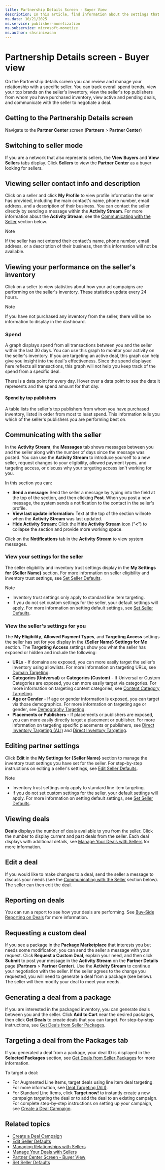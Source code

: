 ```yaml
---
title: Partnership Details Screen - Buyer View
description: In this article, find information about the settings that you can manage from the buyer view of the Partnership Details screen.
ms.date: 10/21/2025
ms.service: publisher-monetization
ms.subservice: microsoft-monetize
ms.author: shsrinivasan
---
```


# Partnership Details screen - Buyer view

On the Partnership details screen you can review and manage your relationship with a specific seller. You can track overall spend trends, view your top brands on the seller's inventory, view the seller's top publishers from whom you have purchased inventory, view active and pending deals, and communicate with the seller to negotiate a deal.

## Getting to the Partnership Details screen

Navigate to the **Partner Center** screen (**Partners** \>  **Partner Center**)

## Switching to seller mode

If you are a network that also represents sellers, the **View Buyers** and **View Sellers** tabs display. Click **Sellers** to view the **Partner Center** as a buyer looking for sellers.

## Viewing seller contact info and description

Click on a seller and click **My Profile** to view profile information the seller has provided, including the main contact's name, phone number, email address, and a description of their business. You can contact the seller directly by sending a message within the **Activity Stream**. For more information about the **Activity Stream**, see the [Communicating with the Seller](#communicating-with-the-seller) section below.

> [!NOTE]
> If the seller has not entered their contact's name, phone number, email address, or a description of their business, then this information will not be available.

## Viewing your performance on the seller's inventory

Click on a seller to view statistics about how your ad campaigns are performing on the seller's inventory. These statistics update every 24 hours.

> [!NOTE]
> If you have not purchased any inventory from the seller, there will be no information to display in the dashboard.

### Spend

A graph displays spend from all transactions between you and the seller within the last 30 days. You can use this graph to monitor your activity on the seller's inventory. If you are targeting an active deal, this graph can help give you insight into the deal's effectiveness. Since the spend displayed here reflects all transactions, this graph will not help you keep track of the spend from a specific deal.

There is a data point for every day. Hover over a data point to see the date it represents and the spend amount for that day.

#### Spend by top publishers

A table lists the seller's top publishers from whom you have purchased inventory, listed in order from most to least spend. This information tells you which of the seller's publishers you are performing best on.

## Communicating with the seller

In the **Activity Stream**, the **Messages** tab shows messages between you and the seller along with the number of days since the message was posted. You can use the **Activity Stream** to introduce yourself to a new seller, request changes to your eligibility, allowed payment types, and targeting access, or discuss why your targeting access isn't working for you.

In this section you can:

- **Send a message:** Send the seller a message by typing into the field at the top of the section, and then clicking **Post**. When you post a new message, the system sends a notification to the contact in the seller's profile.
- **View last update information:** Text at the top of the section willnote when the **Activity Stream** was last updated.
- **Hide Activity Stream:** Click the **Hide Activity Stream** icon ("**<**") to collapse the section and provide more working space.

Click on the **Notifications** tab in the **Activity Stream** to view system messages.

### View your settings for the seller

The seller eligibility and inventory trust settings display in the **My Settings for {Seller Name}** section. For more information on seller eligibility and inventory trust settings, see [Set Seller Defaults](set-seller-defaults.md).

> [!NOTE]
>
> - Inventory trust settings only apply to standard line item targeting.
> - If you do not set custom settings for the seller, your default settings will apply. For more information on setting default settings, see [Set Seller Defaults](set-seller-defaults.md).

### View the seller's settings for you

The **My Eligibility**, **Allowed Payment Types**, and **Targeting Access** settings the seller has set for you display in the **{Seller Name} Settings for Me** section. The **Targeting Access** settings show you what the seller has exposed or hidden and include the following:

- **URLs** - If domains are exposed, you can more easily target the seller's inventory using allowlists. For more information on targeting URLs, see [Domain Targeting](domain-targeting.md).
- **Categories (Universal)** or **Categories (Custom)** - If Universal or Custom Categories are exposed, you can more easily target via categories. For more information on targeting content categories, see [Content Category Targeting](content-category-targeting.md).
- **Age or Gender** - If age or gender information is exposed, you can target via those demographics. For more information on targeting age or gender, see [Demography Targeting](demography-targeting.md).
- **Placements or Publishers** - If placements or publishers are exposed, you can more easily directly target a placement or publisher. For more information on targeting specific placements or publishers, see [Direct Inventory Targeting (ALI)](direct-inventory-targeting-ali.md) and [Direct Inventory Targeting](direct-inventory-targeting.md).

## Editing partner settings

Click **Edit** in the **My Settings for {Seller Name}** section to manage the inventory trust settings you have set for the seller. For step-by-step instructions on editing a seller's settings, see [Edit Seller Defaults](edit-seller-defaults.md).

> [!NOTE]
>
> - Inventory trust settings only apply to standard line item targeting.
> - If you do not set custom settings for the seller, your default settings will apply. For more information on setting default settings, see [Set Seller Defaults](set-seller-defaults.md).

## Viewing deals

**Deals** displays the number of deals available to you from the seller. Click the number to display current and past deals from the seller. Each deal displays with additional details, see [Manage Your Deals with Sellers](manage-your-deals-with-sellers.md) for more information.

## Edit a deal

If you would like to make changes to a deal, send the seller a message to discuss your needs (see the [Communicating with the Seller](#communicating-with-the-seller) section below). The seller can then edit the deal.

## Reporting on deals

You can run a report to see how your deals are performing. See [Buy-Side Reporting on Deals](buy-side-reporting-on-deals.md) for more information.

<!--## Viewing packages

**Packages** display the number of packages available to you. Sellers package their inventory to provide special access to their premium inventory, discounted rates, or other opportunities. Click the number under **Packages** to review each package's description, price, and sizes in the **Package Marketplace** to determine if you are interested. Then, add the packages you are interested in to your cart to generate deals. For more information on generating a deal from a package, see [Get Deals from Seller Packages](get-deals-from-seller-packages.md).-->

## Requesting a custom deal

If you see a package in the **Package Marketplace** that interests you but needs some modification, you can send the seller a message with your request. Click **Request a Custom Deal**, explain your need, and then click **Submit** to post your message in the **Activity Stream** on the **Partner Details** page (**Partners** > **Partner Center**). Use the **Activity Stream** to continue your negotiation with the seller. If the seller agrees to the change you requested, you will need to generate a deal from a package (see below). The seller will then modify your deal to meet your needs.

## Generating a deal from a package

If you are interested in the packaged inventory, you can generate deals between you and the seller. Click **Add to Cart** near the desired packages, then click **Get Deals** to create deals that you can target. For step-by-step instructions, see [Get Deals from Seller Packages](get-deals-from-seller-packages.md).

## Targeting a deal from the Packages tab

If you generated a deal from a package, your deal ID is displayed in the **Selected Packages** section, see [Get Deals from Seller Packages](get-deals-from-seller-packages.md) for more information.

To target a deal:

- For Augmented Line Items, target deals using line item deal targeting. For more information, see [Deal Targeting (ALI)](deal-targeting-ali.md).
- For Standard Line Items, click **Target now!** to instantly create a new campaign targeting the deal or to add the deal to an existing campaign. For complete step-by-step instructions on setting up your campaign, see [Create a Deal Campaign](create-a-deal-campaign.md).

## Related topics

- [Create a Deal Campaign](create-a-deal-campaign.md)
- [Edit Seller Defaults](edit-seller-defaults.md)
- [Managing Relationships with Sellers](managing-relationships-with-sellers.md)
- [Manage Your Deals with Sellers](manage-your-deals-with-sellers.md)
- [Partner Center Screen - Buyer View](partner-center-screen-buyer-view.md)
- [Set Seller Defaults](set-seller-defaults.md)
